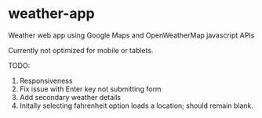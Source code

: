 # weather-app
Weather web app using Google Maps and OpenWeatherMap javascript APIs

Currently not optimized for mobile or tablets.

TODO:
1. Responsiveness
2. Fix issue with Enter key not submitting form
3. Add secondary weather details
4. Initally selecting fahrenheit option loads a location; should remain blank. 
